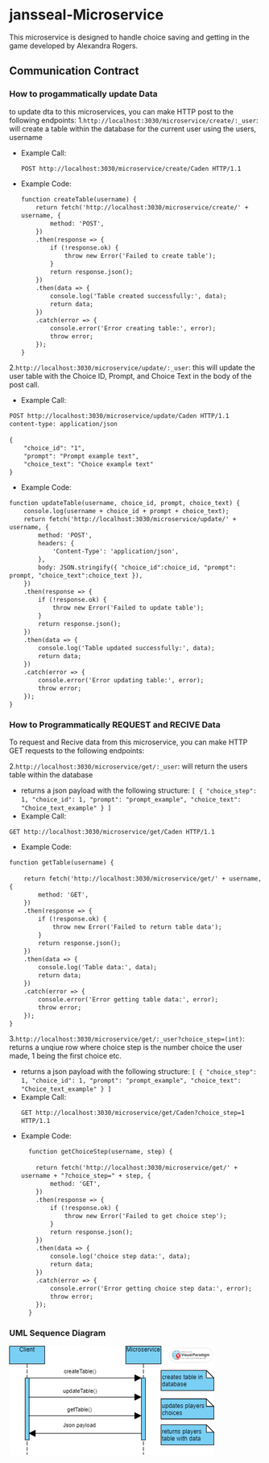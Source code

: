 # jansseal-Microservice
This microservice is designed to handle choice saving and getting in the game developed by Alexandra Rogers.

## Communication Contract

### How to progammatically update Data
to update dta to this microservices, you can make HTTP post to the following endpoints:
1.`http://localhost:3030/microservice/create/:_user`: will create a table within the database for the current user using the users, username
* Example Call:
  ```
  POST http://localhost:3030/microservice/create/Caden HTTP/1.1
  ```
* Example Code:
  ```
  function createTable(username) {
      return fetch('http://localhost:3030/microservice/create/' + username, {
          method: 'POST',
      })
      .then(response => {
          if (!response.ok) {
              throw new Error('Failed to create table');
          }
          return response.json();
      })
      .then(data => {
          console.log('Table created successfully:', data);
          return data;
      })
      .catch(error => {
          console.error('Error creating table:', error);
          throw error;
      });
  }
  ```
2.`http://localhost:3030/microservice/update/:_user`: this will update the user table with the Choice ID, Prompt, and Choice Text in the body of the post call.
* Example Call:
```
POST http://localhost:3030/microservice/update/Caden HTTP/1.1
content-type: application/json

{
    "choice_id": "1",
    "prompt": "Prompt example text",
    "choice_text": "Choice example text"
}
```
* Example Code:
```
function updateTable(username, choice_id, prompt, choice_text) {
    console.log(username + choice_id + prompt + choice_text);
    return fetch('http://localhost:3030/microservice/update/' + username, {
        method: 'POST',
        headers: {
            'Content-Type': 'application/json',
        },
        body: JSON.stringify({ "choice_id":choice_id, "prompt": prompt, "choice_text":choice_text }),
    })
    .then(response => {
        if (!response.ok) {
            throw new Error('Failed to update table');
        }
        return response.json();
    })
    .then(data => {
        console.log('Table updated successfully:', data);
        return data;
    })
    .catch(error => {
        console.error('Error updating table:', error);
        throw error;
    });
}
```

### How to Programmatically REQUEST and RECIVE Data
To request and Recive data from this microservice, you can make HTTP GET requests to the following endpoints:

2.`http://localhost:3030/microservice/get/:_user`: will return the users table within the database
* returns a json payload with the following structure:
  `
  [
    {
      "choice_step": 1,
      "choice_id": 1,
      "prompt": "prompt_example",
      "choice_text": "Choice_text_example"
    }
  ]
  `
* Example Call:
```
GET http://localhost:3030/microservice/get/Caden HTTP/1.1
```

* Example Code:
```
function getTable(username) {

    return fetch('http://localhost:3030/microservice/get/' + username, {
        method: 'GET',
    })
    .then(response => {
        if (!response.ok) {
            throw new Error('Failed to return table data');
        }
        return response.json();
    })
    .then(data => {
        console.log('Table data:', data);
        return data;
    })
    .catch(error => {
        console.error('Error getting table data:', error);
        throw error;
    });
}
```

3.`http://localhost:3030/microservice/get/:_user?choice_step=(int)`: returns a unqiue row where choice step is the number choice the user made, 1 being the first choice etc.
* returns a json payload with the following structure:
  `
  [
    {
      "choice_step": 1,
      "choice_id": 1,
      "prompt": "prompt_example",
      "choice_text": "Choice_text_example"
    }
  ]
  `
* Example Call:
  ```
  GET http://localhost:3030/microservice/get/Caden?choice_step=1 HTTP/1.1
  ```
* Example Code:
  ```
    function getChoiceStep(username, step) {
  
      return fetch('http://localhost:3030/microservice/get/' + username + "?choice_step=" + step, {
          method: 'GET',
      })
      .then(response => {
          if (!response.ok) {
              throw new Error('Failed to get choice step');
          }
          return response.json();
      })
      .then(data => {
          console.log('choice step data:', data);
          return data;
      })
      .catch(error => {
          console.error('Error getting choice step data:', error);
          throw error;
      });
    }
  ```

### UML Sequence Diagram
![UML Sequence Diagram](diagram.png)

